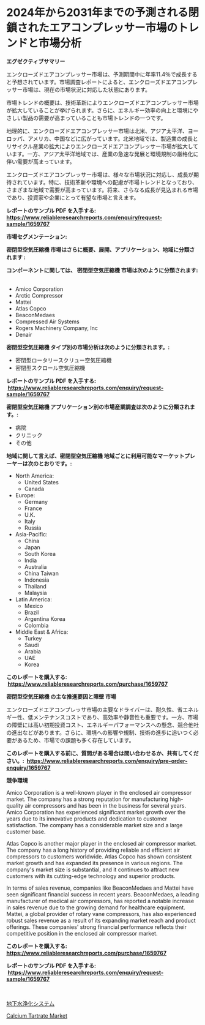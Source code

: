 <p><h1>2024年から2031年までの予測される閉鎖されたエアコンプレッサー市場のトレンドと市場分析</h1></p><p><strong>エグゼクティブサマリー</strong></p>
<p><p>エンクローズドエアコンプレッサー市場は、予測期間中に年率11.4％で成長すると予想されています。市場調査レポートによると、エンクローズドエアコンプレッサー市場は、現在の市場状況に対応した状態にあります。</p><p>市場トレンドの概要は、技術革新によりエンクローズドエアコンプレッサー市場が拡大していることが挙げられます。さらに、エネルギー効率の向上と環境にやさしい製品の需要が高まっていることも市場トレンドの一つです。</p><p>地理的に、エンクローズドエアコンプレッサー市場は北米、アジア太平洋、ヨーロッパ、アメリカ、中国などに広がっています。北米地域では、製造業の成長とリサイクル産業の拡大によりエンクローズドエアコンプレッサー市場が拡大しています。一方、アジア太平洋地域では、産業の急速な発展と環境規制の厳格化に伴い需要が高まっています。</p><p>エンクローズドエアコンプレッサー市場は、様々な市場状況に対応し、成長が期待されています。特に、技術革新や環境への配慮が市場トレンドとなっており、さまざまな地域で需要が高まっています。将来、さらなる成長が見込まれる市場であり、投資家や企業にとって有望な市場と言えます。</p></p>
<p><strong>レポートのサンプル PDF を入手する: <a href="https://www.reliableresearchreports.com/enquiry/request-sample/1659767">https://www.reliableresearchreports.com/enquiry/request-sample/1659767</a></strong></p>
<p><strong>市場セグメンテーション:</strong></p>
<p><strong> 密閉型空気圧縮機 市場はさらに概要、展開、アプリケーション、地域に分類されます :</strong></p>
<p><strong>コンポーネントに関しては、 密閉型空気圧縮機 市場は次のように分類されます: &nbsp;</strong></p>
<p><ul><li>Amico Corporation</li><li>Arctic Compressor</li><li>Mattei</li><li>Atlas Copco</li><li>BeaconMedaes</li><li>Compressed Air Systems</li><li>Rogers Machinery Company, Inc</li><li>Denair</li></ul></p>
<p><strong> 密閉型空気圧縮機 タイプ別の市場分析は次のように分類されます。:</strong></p>
<p><ul><li>密閉型ロータリースクリュー空気圧縮機</li><li>密閉型スクロール空気圧縮機</li></ul></p>
<p><strong>レポートのサンプル PDF を入手する: &nbsp;<a href="https://www.reliableresearchreports.com/enquiry/request-sample/1659767">https://www.reliableresearchreports.com/enquiry/request-sample/1659767</a></strong></p>
<p><strong> 密閉型空気圧縮機 アプリケーション別の市場産業調査は次のように分類されます。:</strong></p>
<p><ul><li>病院</li><li>クリニック</li><li>その他</li></ul></p>
<p><strong>地域に関して言えば、密閉型空気圧縮機 地域ごとに利用可能なマーケットプレーヤーは次のとおりです。:</strong></p>
<p><ul>
    <li>
        North America:
        <ul>
            <li>United States</li>
            <li>Canada</li>
        </ul>
    </li>
    <li>
        Europe:
        <ul>
            <li>Germany</li>
            <li>France</li>
            <li>U.K.</li>
            <li>Italy</li>
            <li>Russia</li>
        </ul>
    </li>
    <li>
        Asia-Pacific:
        <ul>
            <li>China</li>
            <li>Japan</li>
            <li>South Korea</li>
            <li>India</li>
            <li>Australia</li>
            <li>China Taiwan</li>
            <li>Indonesia</li>
            <li>Thailand</li>
            <li>Malaysia</li>
        </ul>
    </li>
    <li>
        Latin America:
        <ul>
            <li>Mexico</li>
            <li>Brazil</li>
            <li>Argentina Korea</li>
            <li>Colombia</li>
        </ul>
    </li>
    <li>
        Middle East & Africa:
        <ul>
            <li>Turkey</li>
            <li>Saudi</li>
            <li>Arabia</li>
            <li>UAE</li>
            <li>Korea</li>
        </ul>
    </li>
    </ul></p>
<p><strong>このレポートを購入する: &nbsp;<a href="https://www.reliableresearchreports.com/purchase/1659767">https://www.reliableresearchreports.com/purchase/1659767</a></strong></p>
<p><strong>密閉型空気圧縮機 の主な推進要因と障壁 市場</strong></p>
<p><p>エンクローズドエアコンプレッサ市場の主要なドライバーは、耐久性、省エネルギー性、低メンテナンスコストであり、高効率や静音性も重要です。一方、市場の障壁には高い初期投資コスト、エネルギーパフォーマンスへの懸念、競合他社の進出などがあります。さらに、環境への影響や規制、技術の進歩に追いつく必要があるため、市場での課題も多く存在しています。</p></p>
<p><strong>このレポートを購入する前に、質問がある場合は問い合わせるか、共有してください。:&nbsp; <a href="https://www.reliableresearchreports.com/enquiry/pre-order-enquiry/1659767">https://www.reliableresearchreports.com/enquiry/pre-order-enquiry/1659767</a></strong></p>
<p><strong>競争環境</strong></p>
<p><p>Amico Corporation is a well-known player in the enclosed air compressor market. The company has a strong reputation for manufacturing high-quality air compressors and has been in the business for several years. Amico Corporation has experienced significant market growth over the years due to its innovative products and dedication to customer satisfaction. The company has a considerable market size and a large customer base.</p><p>Atlas Copco is another major player in the enclosed air compressor market. The company has a long history of providing reliable and efficient air compressors to customers worldwide. Atlas Copco has shown consistent market growth and has expanded its presence in various regions. The company's market size is substantial, and it continues to attract new customers with its cutting-edge technology and superior products.</p><p>In terms of sales revenue, companies like BeaconMedaes and Mattei have seen significant financial success in recent years. BeaconMedaes, a leading manufacturer of medical air compressors, has reported a notable increase in sales revenue due to the growing demand for healthcare equipment. Mattei, a global provider of rotary vane compressors, has also experienced robust sales revenue as a result of its expanding market reach and product offerings. These companies' strong financial performance reflects their competitive position in the enclosed air compressor market.</p></p>
<p><strong>このレポートを購入する: &nbsp; <a href="https://www.reliableresearchreports.com/purchase/1659767">https://www.reliableresearchreports.com/purchase/1659767</a></strong></p>
<p><strong>レポートのサンプル PDF を入手する: &nbsp;<a href="https://www.reliableresearchreports.com/enquiry/request-sample/1659767">https://www.reliableresearchreports.com/enquiry/request-sample/1659767</a></strong><strong></strong></p>
<p>&nbsp;</p>
<p><p><a href="https://github.com/SarahFahey88/Market-Research-Report-List-1/blob/main/574926912811.md">地下水浄化システム</a></p><p><a href="https://pretty-mail-caf.notion.site/Calcium-Tartrate-Market-Provides-Detailed-Segmentation-of-this-Market-based-on-Type-Application-an-9ba94de008584f38983b630ed810fdd8">Calcium Tartrate Market</a></p></p>